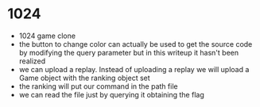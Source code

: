 # 1024
 - 1024 game clone
 - the button to change color can actually be used to get the source code by modifying the query parameter but in this writeup it hasn't been realized
 - we can upload a replay. Instead of uploading a replay we will upload a Game object with the ranking object set
 - the ranking will put our command in the path file
 - we can read the file just by querying it obtaining the flag
